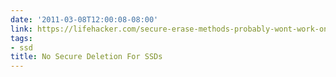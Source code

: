 ```yaml
---
date: '2011-03-08T12:00:08-08:00'
link: https://lifehacker.com/secure-erase-methods-probably-wont-work-on-your-solid-s-5767469
tags:
- ssd
title: No Secure Deletion For SSDs
---
```


